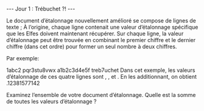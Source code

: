 --- Jour 1 : Trébuchet ?! ---

Le document d’étalonnage nouvellement amélioré se compose de lignes de texte ; À l’origine, chaque ligne contenait une valeur d’étalonnage spécifique que les Elfes doivent maintenant récupérer. Sur chaque ligne, la valeur d’étalonnage peut être trouvée en combinant le premier chiffre et le dernier chiffre (dans cet ordre) pour former un seul nombre à deux chiffres.

Par exemple:

1abc2
pqr3stu8vwx
a1b2c3d4e5f
treb7uchet
Dans cet exemple, les valeurs d’étalonnage de ces quatre lignes sont , , et . En les additionnant, on obtient .12381577142

Examinez l’ensemble de votre document d’étalonnage. Quelle est la somme de toutes les valeurs d’étalonnage ?